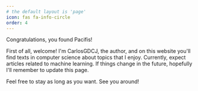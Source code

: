 ```yaml
---
# the default layout is 'page'
icon: fas fa-info-circle
order: 4
---
```


Congratulations, you found Pacifis!

First of all, welcome! I'm CarlosGDCJ, the author, and on this website you'll find texts in computer science about topics that I enjoy.
Currently, expect articles related to machine learning. If things change in the future, hopefully I'll remember to update this page.

Feel free to stay as long as you want. See you around!